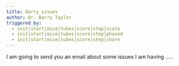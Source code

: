 ```yaml
---
title: Barry issues
author: Dr. Barry Taylor
triggered_by:
  - init|start|mice|tubes|score|step|scale
  - init|start|mice|tubes|score|step|phased
  - init|start|mice|tubes|score|step|share
---
```


I am going to send you an email about some issues I am having .....
